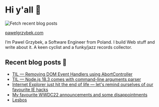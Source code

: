 # Hi y'all 👋

![Fetch recent blog posts](https://github.com/pawelgrzybek/pawelgrzybek/workflows/Fetch%20recent%20blog%20posts/badge.svg)

[pawelgrzybek.com](https://pawelgrzybek.com)

I’m Pawel Grzybek, a Software Engineer from Poland. I build Web stuff and write about it. A keen cyclist and a funky/jazz records collector.

## Recent blog posts 📝

<!-- FEED-START -->
- [TIL — Removing DOM Event Handlers using AbortController](https://pawelgrzybek.com/til-removing-dom-event-handlers-using-abortcontroller/)
- [TIL — Node.js 18.3 comes with command-line arguments parser](https://pawelgrzybek.com/til-node-js-18-3-comes-with-command-line-arguments-parser/)
- [Internet Explorer just hit the end of life — let's remind ourselves of our favourite IE hacks](https://pawelgrzybek.com/internet-explorer-just-hit-the-end-of-life-lets-remind-ourselves-of-our-favourite-ie-hacks/)
- [My favourite WWDC22 announcements and some disappointments](https://pawelgrzybek.com/my-favourite-wwdc22-announcements-and-some-disappointments/)
- [Lesbos](https://pawelgrzybek.com/lesbos/)
<!-- FEED-END -->